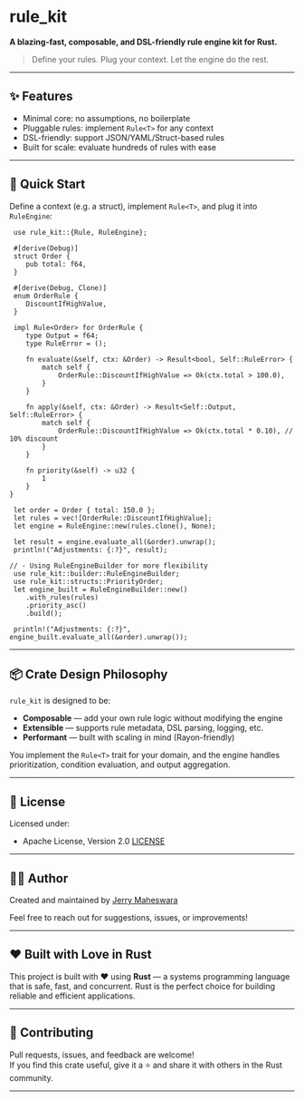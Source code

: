 # rule_kit

**A blazing-fast, composable, and DSL-friendly rule engine kit for Rust.**

> Define your rules. Plug your context. Let the engine do the rest.

---

## ✨ Features

- Minimal core: no assumptions, no boilerplate
- Pluggable rules: implement `Rule<T>` for any context
- DSL-friendly: support JSON/YAML/Struct-based rules
- Built for scale: evaluate hundreds of rules with ease

---

## 🚀 Quick Start

Define a context (e.g. a struct), implement `Rule<T>`, and plug it into `RuleEngine`:

```code
 use rule_kit::{Rule, RuleEngine};

 #[derive(Debug)]
 struct Order {
    pub total: f64,
 }

 #[derive(Debug, Clone)]
 enum OrderRule {
    DiscountIfHighValue,
 }

 impl Rule<Order> for OrderRule {
    type Output = f64;
    type RuleError = ();

    fn evaluate(&self, ctx: &Order) -> Result<bool, Self::RuleError> {
        match self {
            OrderRule::DiscountIfHighValue => Ok(ctx.total > 100.0),
        }
    }

    fn apply(&self, ctx: &Order) -> Result<Self::Output, Self::RuleError> {
        match self {
            OrderRule::DiscountIfHighValue => Ok(ctx.total * 0.10), // 10% discount
        }
    }

    fn priority(&self) -> u32 {
        1
    }
}

 let order = Order { total: 150.0 };
 let rules = vec![OrderRule::DiscountIfHighValue];
 let engine = RuleEngine::new(rules.clone(), None);

 let result = engine.evaluate_all(&order).unwrap();
 println!("Adjustments: {:?}", result);

// - Using RuleEngineBuilder for more flexibility
 use rule_kit::builder::RuleEngineBuilder;
 use rule_kit::structs::PriorityOrder;
 let engine_built = RuleEngineBuilder::new()
    .with_rules(rules)
    .priority_asc()
    .build();

 println!("Adjustments: {:?}", engine_built.evaluate_all(&order).unwrap());
```
---

## 📦 Crate Design Philosophy

`rule_kit` is designed to be:

- **Composable** — add your own rule logic without modifying the engine
- **Extensible** — supports rule metadata, DSL parsing, logging, etc.
- **Performant** — built with scaling in mind (Rayon-friendly)

You implement the `Rule<T>` trait for your domain, and the engine handles
prioritization, condition evaluation, and output aggregation.

---

## 📜  License

Licensed under:
- Apache License, Version 2.0 [LICENSE](http://www.apache.org/licenses/LICENSE-2.0.txt)

---

## 🧑‍💻 Author

Created and maintained by [Jerry Maheswara](https://github.com/jerry-maheswara-github)

Feel free to reach out for suggestions, issues, or improvements!

---

## ❤️ Built with Love in Rust

This project is built with ❤️ using **Rust** — a systems programming language that is safe, fast, and concurrent. Rust is the perfect choice for building reliable and efficient applications.

---

## 👋 Contributing

Pull requests, issues, and feedback are welcome!  
If you find this crate useful, give it a ⭐ and share it with others in the Rust community.

---
